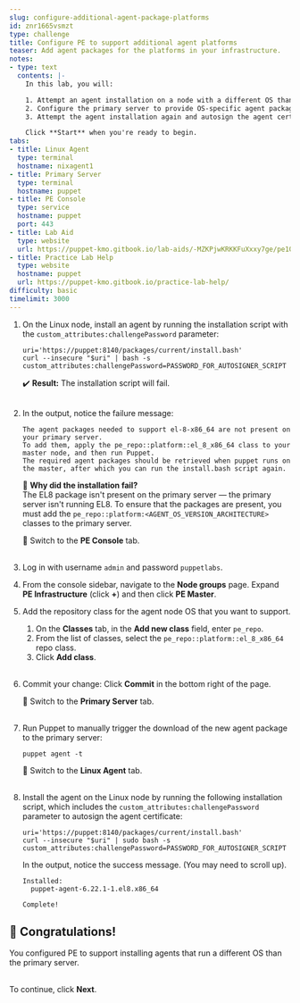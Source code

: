 ```yaml
---
slug: configure-additional-agent-package-platforms
id: znr1665vsmzt
type: challenge
title: Configure PE to support additional agent platforms
teaser: Add agent packages for the platforms in your infrastructure.
notes:
- type: text
  contents: |-
    In this lab, you will:

    1. Attempt an agent installation on a node with a different OS than the primary server.
    2. Configure the primary server to provide OS-specific agent packages so that you can install agents across a variety of nodes.
    3. Attempt the agent installation again and autosign the agent certificate by providing a challenge password.

    Click **Start** when you're ready to begin.
tabs:
- title: Linux Agent
  type: terminal
  hostname: nixagent1
- title: Primary Server
  type: terminal
  hostname: puppet
- title: PE Console
  type: service
  hostname: puppet
  port: 443
- title: Lab Aid
  type: website
  url: https://puppet-kmo.gitbook.io/lab-aids/-MZKPjwKRKKFuXxxy7ge/pe101/configure-additional-agent-package-platforms
- title: Practice Lab Help
  type: website
  hostname: puppet
  url: https://puppet-kmo.gitbook.io/practice-lab-help/
difficulty: basic
timelimit: 3000
---
```

1. On the Linux node, install an agent by running the installation script with the `custom_attributes:challengePassword` parameter:
    ```
    uri='https://puppet:8140/packages/current/install.bash'
    curl --insecure "$uri" | bash -s custom_attributes:challengePassword=PASSWORD_FOR_AUTOSIGNER_SCRIPT
    ```
    ✔️ **Result:** The installation script will fail.<br><br>

2. In the output, notice the failure message:
    ```
    The agent packages needed to support el-8-x86_64 are not present on your primary server.
    To add them, apply the pe_repo::platform::el_8_x86_64 class to your master node, and then run Puppet.
    The required agent packages should be retrieved when puppet runs on the master, after which you can run the install.bash script again.
    ```

    💭 **Why did the installation fail?**<br>
    The EL8 package isn't present on the primary server — the primary server isn't running EL8. To ensure that the packages are present, you must add the `pe_repo::platform:<AGENT_OS_VERSION_ARCHITECTURE>` classes to the primary server.

    🔀  Switch to the **PE Console** tab.<br><br>
1. Log in with username `admin` and password `puppetlabs`.

4. From the console sidebar, navigate to the **Node groups** page. Expand **PE Infrastructure** (click **+**) and then click **PE Master**.

5. Add the repository class for the agent node OS that you want to support.
    1. On the **Classes** tab, in the **Add new class** field, enter `pe_repo`.
    2. From the list of classes, select the `pe_repo::platform::el_8_x86_64` repo class.
    3. Click **Add class**.<br><br>

6. Commit your change: Click **Commit** in the bottom right of the page.

    🔀 Switch to the **Primary Server** tab.<br><br>

8. Run Puppet to manually trigger the download of the new agent package to the primary server:
    ```
    puppet agent -t
    ```

    🔀 Switch to the **Linux Agent** tab.<br><br>

10. Install the agent on the Linux node by running the following installation script, which includes the `custom_attributes:challengePassword` parameter to autosign the agent certificate:
    ```
    uri='https://puppet:8140/packages/current/install.bash'
    curl --insecure "$uri" | sudo bash -s custom_attributes:challengePassword=PASSWORD_FOR_AUTOSIGNER_SCRIPT
    ```
    In the output, notice the success message. (You may need to scroll up).
    ```
    Installed:
      puppet-agent-6.22.1-1.el8.x86_64

    Complete!
    ```

## 🎈 **Congratulations!**
You configured PE to support installing agents that run a different OS than the primary server.

<br>To continue, click **Next**.